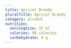 ```yaml
---
title: Apricot Brandy
pluralTitle: Apricot Brandy
category: alcohol
nutrition:
  servingSize: 25 ml
  calories: 80 calories
  carbohydrate: 6 g
---
```

